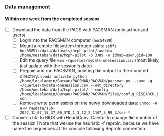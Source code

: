 
### Data management

#### Within one week from the completed session

- [ ] Download the data from the PACS with PACSMAN (only authorized users)
    - [ ] Login into the PACSMAN computer  (`hos54889`)
    - [ ] Mount a remote filesystem through sshfs:
          ```
          sshfs hos65851:/data/datasets/hcph-pilot/rawdata /home/oesteban/data/hcph-pilot -p 3389 -o idmap=user,gid=100
          ```
    - [ ] Edit the query file `vim ~/queries/mydata-onesession.csv` (most likely, just update with the session's date)
    - [ ] Prepare and run PACSMAN, pointing the output to the mounted directory.
          ```
          conda activate
          python /home/localadmin/Bureau/PACSMAN/PACSMAN/pacsman.py --save -q ~/queries/mydata-onesession.csv --out_directory /home/oesteban/data/hcph-pilot/ --config /home/localadmin/Bureau/PACSMAN/PACSMAN/files/config_RESEARCH.json
          ```
    - [ ] Remove write permissions on the newly downloaded data:
          ```
          chmod -R a-w rawdata/sub-2022_11_07_15_37_06_STD_1_3_12_2_1107_5_99_3/ses-*
          ```
- [ ] Convert data to BIDS with HeudiConv. Careful to change the number of the session ! Note that we use the heuristic -f reproin, because we have name the sequences at the console following ReproIn convention.
```python:../../code/heudiconv_reproin.sh

```